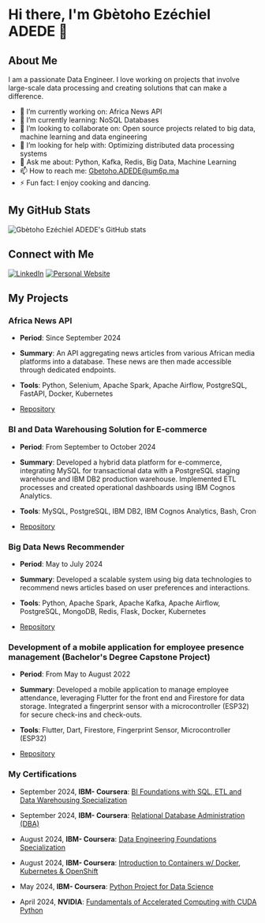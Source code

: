 
# Hi there, I'm Gbètoho Ezéchiel ADEDE 👋

## About Me

I am a passionate Data Engineer. I love working on projects that involve large-scale data processing and creating solutions that can make a difference.

- 🔭 I’m currently working on: Africa News API
- 🌱 I’m currently learning: NoSQL Databases
- 👯 I’m looking to collaborate on: Open source projects related to big data, machine learning and data engineering
- 🤔 I’m looking for help with: Optimizing distributed data processing systems
- 💬 Ask me about: Python, Kafka, Redis, Big Data, Machine Learning
- 📫 How to reach me: Gbetoho.ADEDE@um6p.ma
- ⚡ Fun fact: I enjoy cooking and dancing.

## My GitHub Stats

![Gbètoho Ezéchiel ADEDE's GitHub stats](https://github-readme-stats.vercel.app/api?username=Starias22&show_icons=true&theme=radical)

## Connect with Me

[![LinkedIn](https://img.shields.io/badge/LinkedIn-blue?style=flat&logo=linkedin&labelColor=blue)](https://www.linkedin.com/in/starias22/)
[![Personal Website](https://img.shields.io/badge/Website-red?style=flat&logo=google-chrome&labelColor=red)](https://starias22.github.io/)

## My Projects

### Africa News API

- **Period**:  Since September 2024
  
- **Summary**: An API aggregating news articles from various African media platforms into a database. These news are then made accessible through dedicated endpoints.
  
- **Tools**: Python, Selenium, Apache Spark, Apache Airflow, PostgreSQL, FastAPI, Docker, Kubernetes

- [Repository](https://github.com/Starias22/Africa-News-API)

### BI and Data Warehousing Solution for E-commerce

- **Period**: From September to October 2024

- **Summary**: Developed a hybrid data platform for e-commerce, integrating MySQL for transactional data with a PostgreSQL staging warehouse and IBM DB2 production warehouse. Implemented ETL processes and created operational dashboards using IBM Cognos Analytics.
  
- **Tools**: MySQL, PostgreSQL, IBM DB2, IBM Cognos Analytics, Bash, Cron
  
- [Repository](https://github.com/Starias22/BI-and-Data-Warehousing-Solution-for-E-commerce)
  
### Big Data News Recommender

- **Period**: May to July 2024

- **Summary**: Developed a scalable system using big data technologies to recommend news articles based on user preferences and interactions.

- **Tools**: Python, Apache Spark, Apache Kafka, Apache Airflow, PostgreSQL, MongoDB, Redis, Flask, Docker, Kubernetes

- [Repository](https://github.com/Starias22/Big-Data-News-Recommender)
  
<!--- [Read More](https://starias22.github.io/big-data-news-recommender) -->

### Development of a mobile application for employee presence management (Bachelor's Degree Capstone Project)

- **Period**: From May to August 2022

- **Summary**: Developed a mobile application to manage employee attendance, leveraging Flutter for the front end and Firestore for data storage. Integrated a fingerprint sensor with a microcontroller (ESP32) for secure check-ins and check-outs.

- **Tools**: Flutter, Dart, Firestore, Fingerprint Sensor, Microcontroller (ESP32)
- [Repository](https://github.com/Starias22/PresenceApp)

### My Certifications

- September 2024, **IBM- Coursera**: [BI Foundations with SQL, ETL and Data Warehousing Specialization](https://www.coursera.org/account/accomplishments/specialization/E3HXFH5IT98H) 

- September 2024, **IBM- Coursera**: [Relational Database Administration (DBA)](https://www.coursera.org/account/accomplishments/records/41P3PS4GKMYA) 

- August 2024, **IBM- Coursera**: [Data Engineering Foundations Specialization](https://www.coursera.org/account/accomplishments/specialization/MEVE884X464A)

- August 2024, **IBM- Coursera**: [Introduction to Containers w/ Docker, Kubernetes & OpenShift](https://www.coursera.org/account/accomplishments/records/SJ09UD921KRI)

- May 2024, **IBM- Coursera**: [Python Project for Data Science](https://www.coursera.org/account/accomplishments/records/DEQJGNZ3Y67Z)
  
- April 2024, **NVIDIA**: [Fundamentals of Accelerated Computing with CUDA Python](https://learn.nvidia.com/certificates?id=vjqJEaJzRvGwfpqRS_5rAg)

